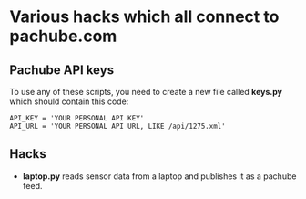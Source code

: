 # Various hacks which all connect to pachube.com

## Pachube API keys

To use any of these scripts, you need to create a new file called **keys.py** which should contain this code:

    API_KEY = 'YOUR PERSONAL API KEY'
    API_URL = 'YOUR PERSONAL API URL, LIKE /api/1275.xml'

## Hacks

  * **laptop.py** reads sensor data from a laptop and publishes it as a pachube feed.